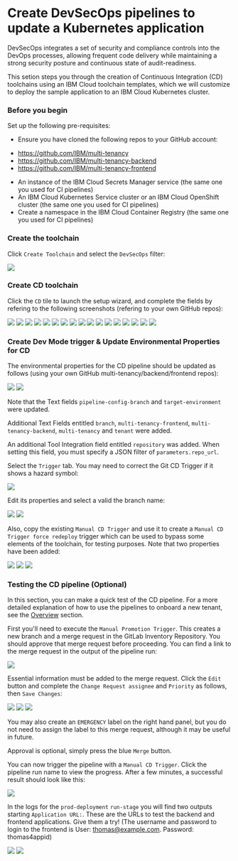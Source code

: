 # Create DevSecOps pipelines to update a Kubernetes application 

DevSecOps integrates a set of security and compliance controls into the DevOps processes, allowing frequent code delivery while maintaining a strong security posture and continuous state of audit-readiness.

This setion steps you through the creation of Continuous Integration (CD) toolchains using an IBM Cloud toolchain templates, which we will customize to deploy the sample application to an IBM Cloud Kubernetes cluster.


### Before you begin

Set up the following pre-requisites:

- Ensure you have cloned the following repos to your GitHub account:

* https://github.com/IBM/multi-tenancy
* https://github.com/IBM/multi-tenancy-backend
* https://github.com/IBM/multi-tenancy-frontend

- An instance of the IBM Cloud Secrets Manager service (the same one you used for CI pipelines)
- An IBM Cloud Kubernetes Service cluster or an IBM Cloud OpenShift cluster (the same one you used for CI pipelines)
- Create a namespace in the IBM Cloud Container Registry (the same one you used for CI pipelines)

### Create the toolchain

Click `Create Toolchain` and select the `DevSecOps` filter:

![](../../images/cicd-k8s/CI-Backend/4.png)

### Create CD toolchain

Click the `CD` tile to launch the setup wizard, and complete the fields by refering to the following screenshots (refering to your own GitHub repos):

![](../../images/cicd-k8s/CD/1.png)
![](../../images/cicd-k8s/CD/2.png)
![](../../images/cicd-k8s/CD/3.png)
![](../../images/cicd-k8s/CD/4.png)
![](../../images/cicd-k8s/CD/5.png)
![](../../images/cicd-k8s/CD/6.png)
![](../../images/cicd-k8s/CD/7.png)
![](../../images/cicd-k8s/CD/8.png)
![](../../images/cicd-k8s/CD/9.png)
![](../../images/cicd-k8s/CD/10.png)
![](../../images/cicd-k8s/CD/11.png)
![](../../images/cicd-k8s/CD/12.png)
![](../../images/cicd-k8s/CD/13.png)
![](../../images/cicd-k8s/CD/14.png)
![](../../images/cicd-k8s/CD/15.png)
![](../../images/cicd-k8s/CD/16.png)
![](../../images/cicd-k8s/CD/17.png)


### Create Dev Mode trigger & Update Environmental Properties for CD

The environmental properties for the CD pipeline should be updated as follows (using your own GitHub multi-tenancy/backend/frontend repos):

![](../../images/cicd-k8s/CD/18.png)
![](../../images/cicd-k8s/CD/19.png)

Note that the Text fields `pipeline-config-branch` and `target-environment` were updated.

Additional Text Fields entitled `branch`, `multi-tenancy-frontend`, `multi-tenancy-backend`, `multi-tenancy` and `tenant` were added.

An additional Tool Integration field entitled `repository` was added.  When setting this field, you must specify a JSON filter of `parameters.repo_url`.

Select the `Trigger` tab.  You may need to correct the Git CD Trigger if it shows a hazard symbol:

![](../../images/cicd-k8s/CD/20.png)

Edit its properties and select a valid the branch name:

![](../../images/cicd-k8s/CD/21.png)
![](../../images/cicd-k8s/CD/22.png)

Also, copy the existing `Manual CD Trigger` and use it to create a `Manual CD Trigger force redeploy` trigger which can be used to bypass some elements of the toolchain, for testing purposes.  Note that two properties have been added:

![](../../images/cicd-k8s/CD/23.png)
![](../../images/cicd-k8s/CD/24.png)
![](../../images/cicd-k8s/CD/25.png)

### Testing the CD pipeline (Optional)

In this section, you can make a quick test of the CD pipeline.  For a more detailed explanation of how to use the pipelines to onboard a new tenant, see the [Overview](./kubernetes-via-ibm-kubernetes-service-and-ibm-openshift/devsecops-overview/) section.

First you'll need to execute the `Manual Promotion Trigger`.  This creates a new branch and a merge request in the GitLab Inventory Repository.  You should approve that merge request before proceeding.  You can find a link to the merge request in the output of the pipeline run:

![](../../images/cicd-k8s/CD/26.png)             

Essential information must be added to the merge request.  Click the `Edit` button and complete the `Change Request assignee` and `Priority` as follows, then `Save Changes`:

![](../../images/cicd-k8s/CD/27.png)
![](../../images/cicd-k8s/CD/28.png)
![](../../images/cicd-k8s/CD/29.png)

You may also create an `EMERGENCY` label on the right hand panel, but you do not need to assign the label to this merge request, although it may be useful in future.

Approval is optional, simply press the blue `Merge` button.

You can now trigger the pipeline with a `Manual CD Trigger`.  Click the pipeline run name to view the progress.  After a few minutes, a successful result should look like this:

![](../../images/cicd-k8s/CD/33.png)


In the logs for the `prod-deployment` `run-stage` you will find two outputs starting `Application URL:`.  These are the URLs to test the backend and frontend applications.  Give them a try!  (The username and password to login to the frontend is User: thomas@example.com. Password: thomas4appid)

![](../../images/cicd-k8s/CD/31.png)
![](../../images/cicd-k8s/CD/32.png)

